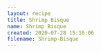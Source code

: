 ```yaml
---
layout: recipe
title: Shrimp Bisque
name: Shrimp Bisque
created: 2020-07-28 15:16:06
filename: Shrimp-Bisque
---
```

